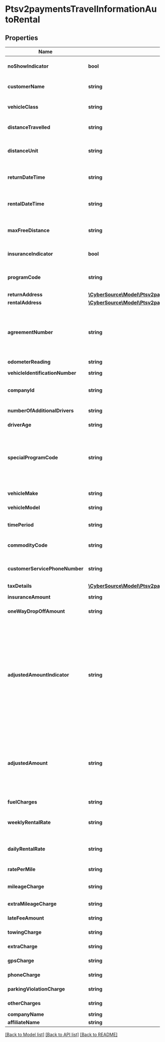 # Ptsv2paymentsTravelInformationAutoRental

## Properties
Name | Type | Description | Notes
------------ | ------------- | ------------- | -------------
**noShowIndicator** | **bool** | No Show Indicator provides an indicator noting that the individual did not show up after making a reservation for a vehicle. Possible values: - true - false | [optional] 
**customerName** | **string** | Name of the individual making the rental agreement.  Valid data lengths by card:  |Card Specific Validation|VISA|MasterCard|Discover|AMEX| |--- |--- |--- |--- | | Filed Length| 40| 40| 29| 26| | Field Type| AN| ANS| AN| AN| | M/O/C| O| M| M| M| | [optional] 
**vehicleClass** | **string** | Classification of the rented auto.  **NOTE** For VISA, this is a 2-byte optional code.  Valid values for American Express &amp; MasterCard:  |American Express |MasterCard |Description| |--- |--- |--- | | 0001| 0001| Mini| | 0002| 0002| Subcompact| | 0003| 0003| Economy| | 0004| 0004| Compact| | 0005| 0005| Midsize| | 0006| 0006| Intermediate| | 0007| 0007| Standard| | 0008| 0008| Fulll size| | 0009| 0009| Luxury| | 0010| 0010| Premium| | 0011| 0011| Minivan| | 0012| 0012| 12-passenger van| | 0013| 0013| Moving van| | 0014| 0014| 15-passenger van| | 0015| 0015| Cargo van| | 0016| 0016| 12-foot truck| | 0017| 0017| 20-foot truck| | 0018| 0018| 24-foot truck| | 0019| 0019| 26-foot truck| | 0020| 0020| Moped| | 0021| 0021| Stretch| | 0022| 0022| Regular| | 0023| 0023| Unique| | 0024| 0024| Exotic| | 0025| 0025| Small/medium truck| | 0026| 0026| Large truck| | 0027| 0027| Small SUV| | 0028| 0028| Medium SUV| | 0029| 0029| Large SUV| | 0030| 0030| Exotic SUV| | 9999| 9999| Miscellaneous|  Additional Values allowed **only** for &#x60;American Express&#x60;:  |American Express|MasterCard|Description| |--- |--- |--- | | 0031| NA| Four Wheel Drive| | 0032| NA| Special| | 0099| NA| Taxi| | [optional] 
**distanceTravelled** | **string** | Total number of miles driven by the customer. This field is supported only for MasterCard and American Express. | [optional] 
**distanceUnit** | **string** | Miles/Kilometers Indicator shows whether the \&quot;miles\&quot; fields are expressed in miles or kilometers.  Allowed values: - &#x60;K&#x60; - Kilometers - &#x60;M&#x60; - Miles | [optional] 
**returnDateTime** | **string** | Date/time the auto was returned to the rental agency. Format: &#x60;&#x60;yyyy-MM-dd HH-mm-ss z&#x60;&#x60; This field is supported for Visa, MasterCard, and American Express. | [optional] 
**rentalDateTime** | **string** | Date/time the auto was picked up from the rental agency. Format: &#x60;yyyy-MM-dd HH-mm-ss z&#x60; This field is supported for Visa, MasterCard, and American Express. | [optional] 
**maxFreeDistance** | **string** | Maximum number of free miles or kilometers allowed to a customer for the duration of the auto rental agreement. This field is supported only for MasterCard and American Express. | [optional] 
**insuranceIndicator** | **bool** | Used for MC and Discover  Valid values: - &#x60;true&#x60; - Yes (insurance was purchased) - &#x60;false&#x60; - No (insurance was not purchased) | [optional] 
**programCode** | **string** | Used to identify special circumstances applicable to the Card Transaction or Cardholder, such as \&quot;renter\&quot; or \&quot;show\&quot;.  This code is &#x60;2 digit&#x60; value agreed by Merchant and processor. | [optional] 
**returnAddress** | [**\CyberSource\Model\Ptsv2paymentsTravelInformationAutoRentalReturnAddress**](Ptsv2paymentsTravelInformationAutoRentalReturnAddress.md) |  | [optional] 
**rentalAddress** | [**\CyberSource\Model\Ptsv2paymentsTravelInformationAutoRentalRentalAddress**](Ptsv2paymentsTravelInformationAutoRentalRentalAddress.md) |  | [optional] 
**agreementNumber** | **string** | Auto rental agency&#39;s agreement (invoice) number provided to the customer. It is used to trace any inquiries about transactions. This field is supported for Visa, MasterCard, and American Express. This Merchant-defined value, which may be composed of any combination of characters and/or numerals, may become part of the descriptive bill on the Cardmember&#39;s statement. | [optional] 
**odometerReading** | **string** | Odometer reading at time of vehicle rental. | [optional] 
**vehicleIdentificationNumber** | **string** | This field contains a unique identifier assigned by the company to the vehicle. | [optional] 
**companyId** | **string** | Corporate Identifier provides the unique identifier of the corporation or entity renting the vehicle:  |Card Specific Validation|VISA|MasterCard|Discover|AMEX| |--- |--- |--- |--- | | Filed Length| NA| 12| NA| NA| | Field Type| NA| AN| NA| NA| | M/O/C| NA| O| NA| NA| | [optional] 
**numberOfAdditionalDrivers** | **string** | The number of additional drivers included on the rental agreement not including the individual who signed the rental agreement. | [optional] 
**driverAge** | **string** | Age of the driver renting the vehicle. | [optional] 
**specialProgramCode** | **string** | Program code used to identify special circumstances, such as \&quot;frequent renter\&quot; or \&quot;no show\&quot; status for the renter. Possible values: - &#x60;0&#x60;: not applicable (default) - &#x60;1&#x60;: frequent renter - &#x60;2&#x60;: no show  For authorizations, this field is supported only for Visa.  For captures, this field is supported for Visa, MasterCard, and American Express.  Code for special programs applicable to the Card Transaction or the Cardholder. | [optional] 
**vehicleMake** | **string** | Make of the vehicle being rented (e.g., Chevrolet or Ford). | [optional] 
**vehicleModel** | **string** | Model of the vehicle being rented (e.g., Cavalier or Focus). | [optional] 
**timePeriod** | **string** | Indicates the time period for which the vehicle rental rate applies (e.g., daily, weekly or monthly). Daily, Weekly and Monthly are valid values. | [optional] 
**commodityCode** | **string** | Commodity code or International description code used to classify the item. Contact your acquirer for a list of codes. | [optional] 
**customerServicePhoneNumber** | **string** | Customer service telephone number that is used to resolve questions or disputes. Include the area code, exchange, and number. This field is supported only for MasterCard and American Express. | [optional] 
**taxDetails** | [**\CyberSource\Model\Ptsv2paymentsTravelInformationAutoRentalTaxDetails**](Ptsv2paymentsTravelInformationAutoRentalTaxDetails.md) |  | [optional] 
**insuranceAmount** | **string** | Insurance charges. Field is conditional and can include decimal point. | [optional] 
**oneWayDropOffAmount** | **string** | Extra charges incurred for a one-way rental agreement for the auto. This field is supported only for Visa. | [optional] 
**adjustedAmountIndicator** | **string** | For **MasterCard** and **Discover**: Adjusted amount indicator code that indicates any miscellaneous charges incurred after the auto was returned. Possible values: - &#x60;A&#x60; - Drop-off charges - &#x60;B&#x60; - Delivery charges - &#x60;C&#x60; - Parking expenses - &#x60;D&#x60; - Extra hours - &#x60;E&#x60; - Violations - &#x60;X&#x60; - More than one of the above charges  For **American Express**: Audit indicator code that indicates any adjustment for mileage, fuel, auto damage, etc. made to a rental agreement and whether the cardholder was notified.  Possible value for the authorization service: - &#x60;A&#x60; (default): adjustment amount greater than 0 (zero)  Possible values for the capture service: - &#x60;X&#x60; - Multiple adjustments - &#x60;Y&#x60; - One adjustment only; Cardmember notified - &#x60;Z&#x60; - One adjustment only; Cardmember not notified. This value is used as the default if the request does not include this field and includes an adjustment amount greater than 0 (zero). This is an optional field. | [optional] 
**adjustedAmount** | **string** | Adjusted Amount indicates whether any miscellaneous charges were incurred after the vehicle was returned.  For authorizations, this field is supported only for American Express.  For captures, this field is supported only for MasterCard and American Express. **NOTE** For American Express, this field is required if the &#x60;travelInformation.autoRental.adjustedAmountIndicator&#x60; field is included in the request and has a value; otherwise, this field is optional.  For all other card types, this field is ignored. | [optional] 
**fuelCharges** | **string** | Extra gasoline charges that extend beyond the basic rental agreement. This field is supported only for Visa. | [optional] 
**weeklyRentalRate** | **string** | Weekly Rental Amount provides the amount charged for a seven-day rental period. Field - Time Period needs to be populated with Weekly if this field is present | [optional] 
**dailyRentalRate** | **string** | Daily auto rental rate charged. This field is supported only for MasterCard and American Express.  Field - Time Period needs to be populated with Daily if this field is present | [optional] 
**ratePerMile** | **string** | Rate charged for each mile. This field is supported only for MasterCard and American Express. | [optional] 
**mileageCharge** | **string** | Regular Mileage Charge provides the amount charged for regular miles traveled during vehicle rental. Two decimal places | [optional] 
**extraMileageCharge** | **string** | Extra mileage charges that extend beyond the basic rental agreement. This field is supported only for Visa. | [optional] 
**lateFeeAmount** | **string** | Extra charges related to a late return of the rented auto. This field is supported only for Visa. | [optional] 
**towingCharge** | **string** | (Towing Charges) provides the amount charged to tow the rental vehicle. | [optional] 
**extraCharge** | **string** | (Extra Charges) provides the extra charges associated with the vehicle rental. | [optional] 
**gpsCharge** | **string** | Amount charged for renting a Global Positioning Service (GPS). | [optional] 
**phoneCharge** | **string** | Additional charges incurred for phone usage included on the total bill. | [optional] 
**parkingViolationCharge** | **string** | Extra charges incurred due to a parking violation for the auto. This field is supported only for Visa. | [optional] 
**otherCharges** | **string** | Total amount charged for all other miscellaneous charges not previously defined. | [optional] 
**companyName** | **string** | Merchant to send their auto rental company name | [optional] 
**affiliateName** | **string** | When merchant wants to send the affiliate name. | [optional] 

[[Back to Model list]](../README.md#documentation-for-models) [[Back to API list]](../README.md#documentation-for-api-endpoints) [[Back to README]](../README.md)


